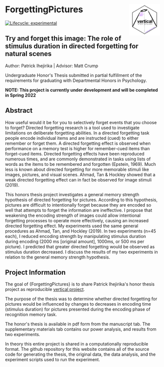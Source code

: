 
# ForgettingPictures <a href='https:/crumplab.github.io/vertical'><img src='man/figures/logo.png' align="right" width="100.5" /></a>

<!-- badges: start -->
[![Lifecycle: experimental](https://img.shields.io/badge/lifecycle-experimental-orange.svg)](https://www.tidyverse.org/lifecycle/#experimental)
<!-- badges: end -->

## Try and forget this image: The role of stimulus duration in directed forgetting for natural scenes

Author: Patrick Ihejirika | Advisor: Matt Crump

Undergraduate Honor's Thesis submitted in partial fulfillment of the requirements for graduating with Departmental Honors in Psychology.

**NOTE: This project is currently under development and will be completed in Spring 2022**

## Abstract

How useful would it be for you to selectively forget events that you choose to forget? Directed forgetting research is a tool used to investigate limitations on deliberate forgetting abilities. In a directed forgetting task people encode individual items and are instructed (cued) to either remember or forget them. A directed forgetting effect is observed when performance on a memory test is higher for remember-cued items than forget-cued items. Directed forgetting effects have been reproduced numerous times, and are commonly demonstrated in tasks using lists of words as the items to be remembered and forgotten (Epstein, 1969). Much less is known about directed forgetting for more memorable stimuli like images, pictures, and visual scenes. Ahmad, Tan & Hockley showed that a weak directed forgetting effect can in fact be observed for image stimuli (2019).

This honors thesis project investigates a general memory strength hypothesis of directed forgetting for pictures. According to this hypothesis, pictures are difficult to intentionally forget because they are encoded so well that attempts to forget the information are ineffective. I propose that weakening the encoding strength of images could allow intentional forgetting processes to operate more effectively, causing an increased directed forgetting effect. 
My experiments used the same general procedures as Ahmad, Tan, and Hockley (2019). In two experiments (n=45 each), I reduced encoding strength by manipulating stimulus duration during encoding (2000 ms [original amount], 1000ms, or 500 ms per picture). I predicted that greater directed forgetting would be observed as stimulus duration decreased. I discuss the results of my two experiments in relation to the general memory strength hypothesis.

## Project Information

The goal of {ForgettingPictures} is to share Patrick Ihejirika's honor thesis project as reproducible [vertical project](https://www.crumplab.com/vertical/). 

The purpose of the thesis was to determine whether directed forgetting for pictures would be influenced by changes to decreases in encoding time (stimulus duration) for pictures presented during the encoding phase of recognition memory task.

The honor's thesis is available in pdf form from the manuscript tab. The supplementary materials tab contains our power analysis, and results from two experiments. 

In theory this entire project is shared in a computationally reproducible format. The github repository for this website contains all of the source code for generating the thesis, the original data, the data analysis, and the experiment scripts used to run the experiment. 

